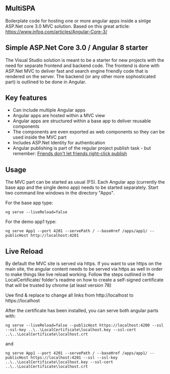 MultiSPA
------
Boilerplate code for hosting one or more angular apps inside a sinlge ASP.Net core 3.0 MVC solution. Based on this great article: https://www.infoq.com/articles/Angular-Core-3/

Simple ASP.Net Core 3.0 / Angular 8 starter
------

The Visual Studio solution is meant to be a starter for new projects with the need for separate frontend and backend code. The frontend is done 
with ASP.Net MVC to deliver fast and search engine friendly code that is rendered on the server. The backend (or any other more sophosticated part)
is outlined to be done in Angular.

Key features
------
- Can include multiple Angular apps
- Angular apps are hosted within a MVC view
- Angular apps are structured within a base app to deliver reusable components
- The components are even exported as web components so they can be used inside the MVC part
- Includes ASP.Net Identity for authentication
- Angular publishing is part of the regular project publish task - but remember: [Friends don't let friends right-click publish  ](https://damianbrady.com.au/2018/02/01/friends-dont-let-friends-right-click-publish/)

Usage
------
The MVC part can be started as usual (F5). Each Angular app (currently the base app and the single demo app) needs to be started separately. Start two command line windows in the directory "Apps".

For the base app type:
```
ng serve --liveReload=false
```
For the demo app1 type:
```
ng serve App1 --port 4201 --servePath / --baseHref /apps/app1/ --publicHost http://localhost:4201
```

Live Reload
------
By default the MVC site is served via https. If you want to use https on the main site, the angular content needs to be served via https as well in order to make things like live reload working.
Follow the steps outlined in the LocalCertificate/ folder's readme on how to create a self-signed certificate that will be trusted by chrome (at least version 78)

Uee find & replace to change all links from http://localhost to https://localhost

After the certificate has been installed, you can serve both angular parts with:
```
ng serve --liveReload=false --publicHost https://localhost:4200 --ssl --ssl-key ..\..\LocalCertificate\localhost.key --ssl-cert ..\..\LocalCertificate\localhost.crt
```
and
```
ng serve App1 --port 4201 --servePath / --baseHref /apps/app1/ --publicHost https://localhost:4201 --ssl --ssl-key ..\..\LocalCertificate\localhost.key --ssl-cert ..\..\LocalCertificate\localhost.crt
```
